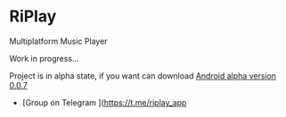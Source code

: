 # RiPlay
Multiplatform Music Player

Work in progress...

Project is in alpha state, if you want can download [Android alpha version 0.0.7](https://raw.githubusercontent.com/fast4x/RiPlay/main/RiPlay-full-release-0.0.7-alpha.apk)

- [Group on Telegram ](https://t.me/riplay_app
